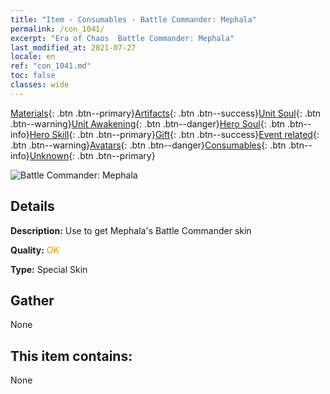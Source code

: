 ```yaml
---
title: "Item - Consumables - Battle Commander: Mephala"
permalink: /con_1041/
excerpt: "Era of Chaos  Battle Commander: Mephala"
last_modified_at: 2021-07-27
locale: en
ref: "con_1041.md"
toc: false
classes: wide
---
```

 [Materials](/Items/){: .btn .btn--primary}[Artifacts](/Items/Artifacts/){: .btn .btn--success}[Unit Soul](/Items/UnitSoul/){: .btn .btn--warning}[Unit Awakening](/Items/UnitAwakening/){: .btn .btn--danger}[Hero Soul](/Items/HeroSoul/){: .btn .btn--info}[Hero Skill](/Items/HeroSkill/){: .btn .btn--primary}[Gift](/Items/Gift/){: .btn .btn--success}[Event related](/Items/Events/){: .btn .btn--warning}[Avatars](/Items/Avatars/){: .btn .btn--danger}[Consumables](/Items/Consumables/){: .btn .btn--info}[Unknown](/Items/Unknown/){: .btn .btn--primary}

 ![Battle Commander: Mephala](/images/h/h_Mephala3.jpg)

## Details
 **Description:** Use to get Mephala's Battle Commander skin

 **Quality:** <span style="color: #FF8C00">OK</span>

 **Type:** Special Skin

## Gather

  None

## This item contains:

  None


